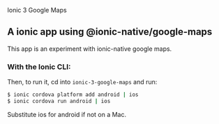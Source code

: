 Ionic 3 Google Maps

## A ionic app using @ionic-native/google-maps

This app is an experiment with ionic-native google maps. 

### With the Ionic CLI:

Then, to run it, cd into `ionic-3-google-maps` and run:

```bash
$ ionic cordova platform add android | ios
$ ionic cordova run android | ios
```

Substitute ios for android if not on a Mac.


